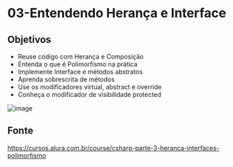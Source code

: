 # 03-Entendendo Herança e Interface

## Objetivos

* Reuse código com Herança e Composição
* Entenda o que é Polimorfismo na prática
* Implemente Interface e métodos abstratos
* Aprenda sobrescrita de métodos
* Use os modificadores virtual, abstract e override
* Conheça o modificador de visibilidade protected

![image]("./model.PNG")

## Fonte

<https://cursos.alura.com.br/course/csharp-parte-3-heranca-interfaces-polimorfismo>
